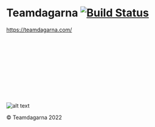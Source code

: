 # Teamdagarna [![Build Status](https://travis-ci.com/teamdagarna/teamdagarna.svg?branch=master)](https://travis-ci.com/teamdagarna/teamdagarna)

https://teamdagarna.com/
<br/>
<br/>
<br/>
<br/>
<br/>
<br/>
<br/>
<br/>
<br/>
<br/>
<br/>

![alt text](https://i.imgur.com/8KUtb.jpg)

© Teamdagarna 2022
